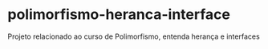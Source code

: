 # polimorfismo-heranca-interface
Projeto relacionado ao curso de Polimorfismo, entenda herança e interfaces
